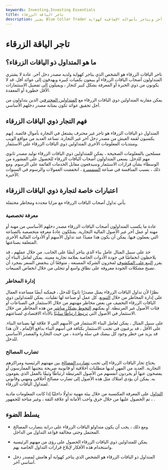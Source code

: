 ```yaml
---
keywords: Investing,Investing Essentials
title: تاجر الياقة الزرقاء
description: يشير Blue Collar Trader إلى المتداول الذي لديه مصدر دخل آخر ويتاجر بأمواله الإضافية كهواية.
---
```


# تاجر الياقة الزرقاء
## ما هو المتداول ذو الياقات الزرقاء؟

تاجر الياقات الزرقاء هو الشخص الذي يتاجر كهواية ولديه مصدر دخل آخر. عادة لا يشتري المتداولون أصحاب الياقات الزرقاء أو يبيعون بكميات كبيرة ويهدفون إلى عوائد أقل. قد لا يكونون من ذوي الخبرة أو المعرفة بشكل كبير كتجار ، ويميلون إلى تفضيل الاستثمارات الأقل خطورة أو المعقدة.

يمكن مقارنة المتداولين ذوي الياقات الزرقاء مع [المتداولين المحترفين](/trader) الذين يتداولون من أجل تحقيق عوائد تكون بمثابة مصدر دخلهم الأساسي.

## فهم التجار ذوي الياقات الزرقاء

المتداول ذو الياقات الزرقاء هو تاجر غير محترف يشتغل في التجارة بأموال فائضة. إنهم يكسبون لقمة العيش من مصدر دخل آخر غير التجارة. تساعد العديد من مواقع الويب ومنتديات المعلومات الأخرى المتداولين ذوي الياقات الزرقاء على الاستثمار.

مسلحين بالمعلومات الصحيحة ، يمكن للمتداولين ذوي الياقات الزرقاء توليد مصدر ثانوي مهم للدخل. يسعى المتداولون أصحاب الياقات الزرقاء للحصول على المشورة من الوسطاء بشأن قرارات الاستثمار وسيدفعون مقابل الخدمات القائمة على الرسوم. ومع ذلك ، بسبب المنافسة في صناعة [السمسرة](/brokerage-company) ، انخفضت العمولات والرسوم في السنوات الأخيرة.

## اعتبارات خاصة لتجارة ذوي الياقات الزرقاء

يأتي تداول أصحاب الياقات الزرقاء مع مزايا محددة ومخاطر محتملة.

### معرفة تخصصية

عادة ما يكسب المتداولون أصحاب الياقات الزرقاء مصدر دخلهم الأساسي من مهنة أو مهنة أو عمل آخر غير الأصول المالية التجارية. يمتلكون عادةً معرفة متخصصة بالصناعة التي يعملون فيها. يمكن أن يكون هذا مفيدًا عند تداول الأسهم أو الأدوات المالية الأخرى المتعلقة بصناعتها.

خذ على سبيل المثال عامل بناء الذي يتاجر أيضًا على الجانب. من خلال عملهم ، قد يلاحظون انخفاضًا في جودة الأدوات الخاصة بعلامة تجارية معينة. يمكن لعامل البناء أن يقرر [البيع على المكشوف](/shortselling) لمخزون الشركة المصنعة ، متوقعًا أن ينخفض السعر بمجرد أن تصبح مشكلات الجودة معروفة على نطاق واسع أو تتجلى من خلال انخفاض المبيعات.

### إدارة المخاطر

نظرًا لأن تداول الياقات الزرقاء يمثل مصدرًا ثانويًا للدخل ، فيمكنه أيضًا مساعدة العمال على إدارة المخاطر من خلال [التنويع](/diversification). كل عمل أو صناعة لها تقلبات. يمكن للمتداولين ذوي الياقات الزرقاء التخفيف من بعض مخاطر مهنتهم من خلال الاستثمار في الصناعات أو فئات الأصول غير المرتبطة. أو يمكنهم [التحوط بشكل مباشر](/hedge) من هذه المخاطر من خلال الاستثمار في الأصول التي [ترتبط ارتباطًا سلبيًا](/correlation) بالأداء الاقتصادي لصناعتهم.

على سبيل المثال ، يمكن لعامل البناء الاستثمار في الأسهم التي لا علاقة لها بصناعة البناء. على الأقل ، قد يرغبون في تجنب الاستثمار بكثافة في أسهم البناء بدافع الإلمام ، لأن هذا قد يزيد من خطر وجود كل بيضك في سلة واحدة ، من حيث التجارة والمصدر الأساسي للدخل.

### تضارب المصالح

يحتاج تجار الياقات الزرقاء إلى تجنب [تضارب المصالح](/conflict-of-interest) بين مهنتهم الرئيسية ومراكزهم التجارية. العديد من المهن لديها متطلبات أخلاقية أو قانونية صريحة يتجنبها الممارسون أو يفصحون عنها أو يجردون أنفسهم من الأصول المرتبطة ارتباطًا وثيقًا بالعمل الذي يقومون به. يمكن أن يؤدي امتلاك مثل هذه الأصول إلى تضارب مصالح أخلاقي ومهني وقانوني لمتداول الياقات الزرقاء.

[التداول](/insidertrading) على المعرفة المكتسبة من خلال بيئة مهنية تداولًا داخليًا إذا كانت المعلومات مادية ، تم الحصول عليها من خلال خرق واجب الأمانة أو علاقة الثقة ، وغير متاحة للجمهور .

## يسلط الضوء

- ومع ذلك ، يجب أن يكون متداولو الياقات الزرقاء على دراية بتضارب المصالح المحتمل وحتى مخالفة قواعد التداول من الداخل.

- يمكن للمتداولين ذوي الياقات الزرقاء الحصول على رؤى من مهنهم الرئيسية واستخدام هذه الأفكار لإبلاغ قرارات التداول الخاصة بهم.

- المتداول ذو الياقات الزرقاء هو الشخص الذي يتاجر كهواية أو هامش لمصدر دخل أساسي آخر.

